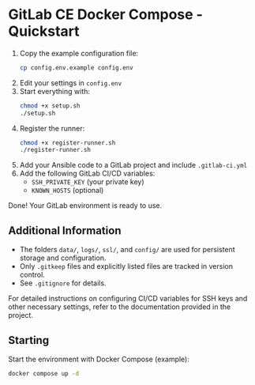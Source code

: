 # GitLab CE Docker Compose - Quickstart

1. Copy the example configuration file:
   ```sh
   cp config.env.example config.env
   ```
2. Edit your settings in `config.env`
3. Start everything with:
   ```bash
   chmod +x setup.sh
   ./setup.sh
   ```
4. Register the runner:
   ```bash
   chmod +x register-runner.sh
   ./register-runner.sh
   ```
5. Add your Ansible code to a GitLab project and include `.gitlab-ci.yml`
6. Add the following GitLab CI/CD variables:
   - `SSH_PRIVATE_KEY` (your private key)
   - `KNOWN_HOSTS` (optional)

Done! Your GitLab environment is ready to use.

## Additional Information

- The folders `data/`, `logs/`, `ssl/`, and `config/` are used for persistent storage and configuration.
- Only `.gitkeep` files and explicitly listed files are tracked in version control.
- See `.gitignore` for details.

For detailed instructions on configuring CI/CD variables for SSH keys and other necessary settings, refer to the documentation provided in the project.

## Starting

Start the environment with Docker Compose (example):
```sh
docker compose up -d
```
